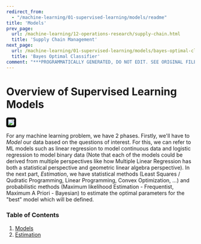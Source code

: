 ```yaml
---
redirect_from:
  - "/machine-learning/01-supervised-learning/models/readme"
title: 'Models'
prev_page:
  url: /machine-learning/12-operations-research/supply-chain.html
  title: 'Supply Chain Management'
next_page:
  url: /machine-learning/01-supervised-learning/models/bayes-optimal-classifier.html
  title: 'Bayes Optimal Classifier'
comment: "***PROGRAMMATICALLY GENERATED, DO NOT EDIT. SEE ORIGINAL FILES IN /content***"
---
```

# Overview of Supervised Learning Models

<a href='https://en.wikipedia.org/wiki/Supervised_learning'><img src='https://miro.medium.com/max/1280/1*eeIvlwkMNG1wSmj3FR6M2g.gif' style='border: 5px solid black; border-radius: 5px;'/></a>

For any machine learning problem, we have 2 phases. Firstly, we'll have to *Model* our data based on the questions of interest. For this, we can refer to ML models such as linear regression to model continuous data and logistic regression to model binary data (Note that each of the models could be derived from multiple perspectives like how Multiple Linear Regression has both a statistical perspective and geometric linear algebra perspective). In the next part, *Estimation*, we have statistical methods (Least Squares / Qudratic Programming, Linear Programming, Convex Optimization, ...) and probabilistic methods (Maximum likelihood Estimation - Frequentist, Maximum A Priori - Bayesian) to estimate the optimal parameters for the "best" model which will be defined.

### Table of Contents

1. [Models](https://jeffchenchengyi.github.io/machine-learning/01-supervised-learning/models/README.html)
2. [Estimation](https://jeffchenchengyi.github.io/machine-learning/01-supervised-learning/estimation/README.html)